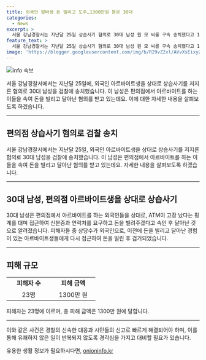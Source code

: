 ```yaml
---
title: 외국인 알바생 돈 빌리고 도주…1300만원 뜯은 30대
categories:
  - News
excerpt: >
  서울 강남경찰서는 지난달 25일 상습사기 혐의로 30대 남성 원 모 씨를 구속 송치했다고 1일 밝혔다. 원 씨는 약 두 달간 서울 일대 편의점에서 23명에게 1300여만 원을 뜯어낸 혐의를 받는다. 피해자의 상당수는 외국인으로, 원 씨가 이전에 돈을 빌리고 달아났던 아르바이트생에게 다시 접근했다가 덜미를 잡혔다.
feature_text: >
  서울 강남경찰서는 지난달 25일 상습사기 혐의로 30대 남성 원 모 씨를 구속 송치했다고 1일 밝혔다. 원 씨는 약 두 달간 서울 일대 편의점에서 23명에게 1300여만 원을 뜯어낸 혐의를 받는다. 피해자의 상당수는 외국인으로, 원 씨가 이전에 돈을 빌리고 달아났던 아르바이트생에게 다시 접근했다가 덜미를 잡혔다.
image: 'https://blogger.googleusercontent.com/img/b/R29vZ2xl/AVvXsEixyZcFfHzMRdzZMjFBmAUKJYCLCGyLL1o632UiGVXcaFdKo_bkvkuCioo0uUKlGfBVcT3P84aROyZIXSBEx3Aw5nCQ3pTgDom1WDC4m8eifvWiAmWEEVb4x6G_l8C0QH225ldMjyaFvpxGEBGNO37VmDTDMHGhJPq73UglMfDca1-0aw/s1600/blogspot.png'
---
```


<p><img src="https://blogger.googleusercontent.com/img/b/R29vZ2xl/AVvXsEixyZcFfHzMRdzZMjFBmAUKJYCLCGyLL1o632UiGVXcaFdKo_bkvkuCioo0uUKlGfBVcT3P84aROyZIXSBEx3Aw5nCQ3pTgDom1WDC4m8eifvWiAmWEEVb4x6G_l8C0QH225ldMjyaFvpxGEBGNO37VmDTDMHGhJPq73UglMfDca1-0aw/s1600/blogspot.png" alt="info 속보" /></p>

<p>서울 강남경찰서에서는 지난달 25일에, 외국인 아르바이트생을 상대로 상습사기를 저지른 혐의로 30대 남성을 검찰에 송치했습니다. 이 남성은 편의점에서 아르바이트를 하는 이들을 속여 돈을 빌리고 달아난 혐의를 받고 있는데요. 이에 대한 자세한 내용을 살펴보도록 하겠습니다. </p>

<hr />

<h2 data-ke-size="size26">편의점 상습사기 혐의로 검찰 송치</h2>

<p data-ke-size="size16">서울 강남경찰서에서는 지난달 25일, 외국인 아르바이트생을 상대로 상습사기를 저지른 혐의로 30대 남성을 검찰에 송치했습니다. 이 남성은 편의점에서 아르바이트를 하는 이들을 속여 돈을 빌리고 달아난 혐의를 받고 있는데요. 자세한 내용을 살펴보도록 하겠습니다.</p>

<hr />

<h2 data-ke-size="size26">30대 남성, 편의점 아르바이트생을 상대로 상습사기</h2>

<p data-ke-size="size16">30대 남성은 편의점에서 아르바이트를 하는 외국인들을 상대로, ATM이 고장 났다는 핑계를 대며 접근하여 신분증과 연락처를 요구하고 돈을 빌려주겠다고 속인 후 달아난 것으로 알려졌습니다. 피해자들 중 상당수가 외국인으로, 이전에 돈을 빌리고 달아난 경험이 있는 아르바이트생들에게 다시 접근하여 돈을 빌린 후 검거되었습니다.</p>

<hr />

<h2 data-ke-size="size26">피해 규모</h2>

<table>
    <tr>
        <td style="text-align: center; width: 100px;"><b>피해자 수</b></td>
        <td style="text-align: center; width: 100px;"><b>피해 금액</b></td>
    </tr>
    <tr>
        <td style="text-align: center;">23명</td>
        <td style="text-align: center;">1300만 원</td>
    </tr>
</table>

<p data-ke-size="size16">피해자는 23명에 이르며, 총 피해 금액은 1300만 원에 달합니다.</p>

<hr />

<p>이와 같은 사건은 경찰의 신속한 대응과 시민들의 신고로 빠르게 해결되어야 하며, 이를 통해 유쾌하지 않은 일이 반복되지 않도록 경각심을 가지고 대비할 필요가 있습니다.</p>
유용한 생활 정보가 필요하시다면, <a href="https://onioninfo.kr" rel="dofollow">onioninfo.kr</a>


